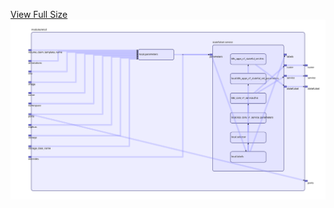 [View Full Size](https://raw.githubusercontent.com/mingfang/terraform-provider-k8s/master/modules/etcd/diagram.svg?sanitize=true)<img src="diagram.svg"/>
